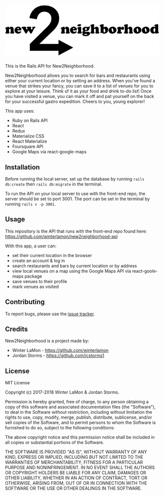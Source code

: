 <h1 align=center><img src="/n2n-logo-black.png" alt="New2Neighborhood logo" /></h1>

This is the Rails API for New2Neighborhood.

New2Neighborhood allows you to search for bars and restaurants using either your current location or by setting an address. When you've found a venue that strikes your fancy, you can save it to a list of venues for you to explore at your leisure. Think of it as your food and drink to-do list! Once you have visited a venue, you can mark it off and pat yourself on the back for your successful gastro expedition. Cheers to you, young explorer!

This app uses:

* Ruby on Rails API
* React
* Redux
* Materialize CSS
* React Materialize
* Foursquare API
* Google Maps via react-google-maps

## Installation

Before running the local server, set up the database by running `rails db:create` then `rails db:migrate` in the terminal.

To run the API on your local server to use with the front-end repo, the server should be set to port 3001. The port can be set in the terminal by running `rails s -p 3001`.

## Usage

This repository is the API that runs with the front-end repo found here: https://github.com/winterlamon/new2neighborhood-api

With this app, a user can:

* set their current location in the browser
* create an account & log in
* search restaurants and bars by current location or by address
* view local venues on a map using the Google Maps API via react-goole-maps package
* save venues to their profile
* mark venues as visited

## Contributing

To report bugs, please use the <a href="https://github.com/winterlamon/new2neighborhood-api/issues">issue tracker</a>.

## Credits

New2Neighborhood is a project made by:

* Winter LaMon - https://github.com/winterlamon
* Jordan Storms - https://github.com/jcstorms1

## License

MIT License

Copyright (c) 2017-2018 Winter LaMon & Jordan Storms.

Permission is hereby granted, free of charge, to any person obtaining a copy
of this software and associated documentation files (the "Software"), to deal
in the Software without restriction, including without limitation the rights
to use, copy, modify, merge, publish, distribute, sublicense, and/or sell
copies of the Software, and to permit persons to whom the Software is
furnished to do so, subject to the following conditions:

The above copyright notice and this permission notice shall be included in all
copies or substantial portions of the Software.

THE SOFTWARE IS PROVIDED "AS IS", WITHOUT WARRANTY OF ANY KIND, EXPRESS OR
IMPLIED, INCLUDING BUT NOT LIMITED TO THE WARRANTIES OF MERCHANTABILITY,
FITNESS FOR A PARTICULAR PURPOSE AND NONINFRINGEMENT. IN NO EVENT SHALL THE
AUTHORS OR COPYRIGHT HOLDERS BE LIABLE FOR ANY CLAIM, DAMAGES OR OTHER
LIABILITY, WHETHER IN AN ACTION OF CONTRACT, TORT OR OTHERWISE, ARISING FROM,
OUT OF OR IN CONNECTION WITH THE SOFTWARE OR THE USE OR OTHER DEALINGS IN THE
SOFTWARE.
